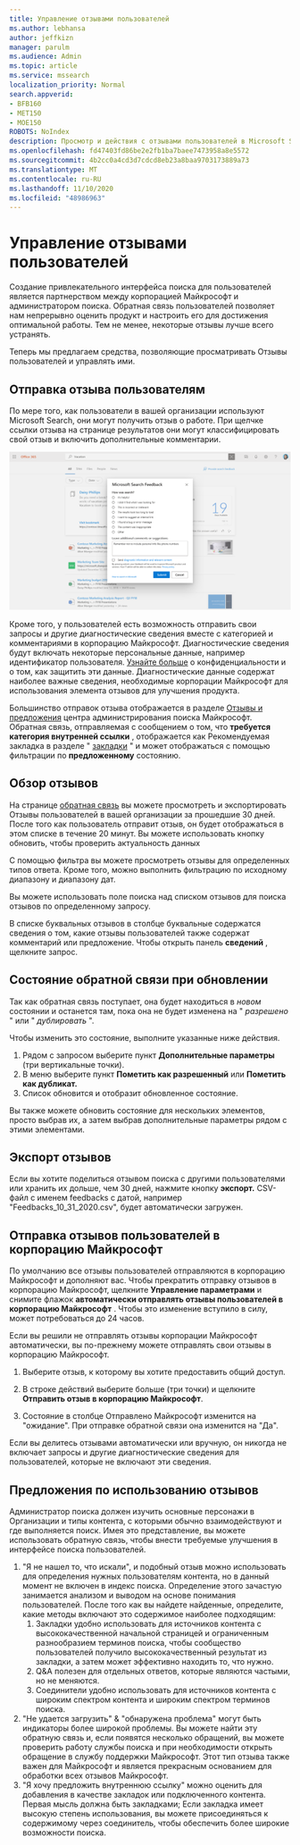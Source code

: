 ```yaml
---
title: Управление отзывами пользователей
ms.author: lebhansa
author: jeffkizn
manager: parulm
ms.audience: Admin
ms.topic: article
ms.service: mssearch
localization_priority: Normal
search.appverid:
- BFB160
- MET150
- MOE150
ROBOTS: NoIndex
description: Просмотр и действия с отзывами пользователей в Microsoft Search
ms.openlocfilehash: fd47403fd86be2e2fb1ba7baee7473958a8e5572
ms.sourcegitcommit: 4b2cc0a4cd3d7cdcd8eb23a8baa9703173889a73
ms.translationtype: MT
ms.contentlocale: ru-RU
ms.lasthandoff: 11/10/2020
ms.locfileid: "48986963"
---
```

# <a name="managing-user-feedback"></a>Управление отзывами пользователей

Создание привлекательного интерфейса поиска для пользователей является партнерством между корпорацией Майкрософт и администратором поиска. Обратная связь пользователей позволяет нам непрерывно оценить продукт и настроить его для достижения оптимальной работы. Тем не менее, некоторые отзывы лучше всего устранять.

Теперь мы предлагаем средства, позволяющие просматривать Отзывы пользователей и управлять ими.

## <a name="how-users-submit-feedback"></a>Отправка отзыва пользователям

По мере того, как пользователи в вашей организации используют Microsoft Search, они могут получить отзыв о работе. При щелчке ссылки отзыва на странице результатов они могут классифицировать свой отзыв и включить дополнительные комментарии.

![Глобальная форма обратной связи](media/feedback/feedback-global-dialog.png)

Кроме того, у пользователей есть возможность отправить свои запросы и другие диагностические сведения вместе с категорией и комментариями в корпорацию Майкрософт. Диагностические сведения будут включать некоторые персональные данные, например идентификатор пользователя. [Узнайте больше](https://privacy.microsoft.com/en-US/privacystatement) о конфиденциальности и о том, как защитить эти данные. Диагностические данные содержат наиболее важные сведения, необходимые корпорации Майкрософт для использования элемента отзывов для улучшения продукта.

Большинство отправок отзыва отображается в разделе [Отзывы и предложения](https://admin.microsoft.com/Adminportal/Home#/MicrosoftSearch/feedback) центра администрирования поиска Майкрософт. Обратная связь, отправляемая с сообщением о том, что **требуется категория внутренней ссылки** , отображается как Рекомендуемая закладка в разделе " [закладки](https://admin-ignite.microsoft.com/Adminportal/Home#/MicrosoftSearch/bookmarks) " и может отображаться с помощью фильтрации по **предложенному** состоянию.

## <a name="review-feedback"></a>Обзор отзывов

На странице [обратная связь](https://admin.microsoft.com/Adminportal/Home#/MicrosoftSearch/feedback) вы можете просмотреть и экспортировать Отзывы пользователей в вашей организации за прошедшие 30 дней. После того как пользователь отправит отзыв, он будет отображаться в этом списке в течение 20 минут. Вы можете использовать кнопку обновить, чтобы проверить актуальность данных

С помощью фильтра вы можете просмотреть отзывы для определенных типов ответа. Кроме того, можно выполнить фильтрацию по исходному диапазону и диапазону дат.

Вы можете использовать поле поиска над списком отзывов для поиска отзывов по определенному запросу.

В списке буквальных отзывов в столбце буквальные содержатся сведения о том, какие отзывы пользователей также содержат комментарий или предложение. Чтобы открыть панель **сведений** , щелкните запрос.

## <a name="update-feedback-state"></a>Состояние обратной связи при обновлении

Так как обратная связь поступает, она будет находиться в *новом* состоянии и останется там, пока она не будет изменена на " *разрешено* " или " *дублировать* ".

Чтобы изменить это состояние, выполните указанные ниже действия.

1. Рядом с запросом выберите пункт **Дополнительные параметры** (три вертикальные точки).
1. В меню выберите пункт **Пометить как разрешенный** или **Пометить как дубликат.**
1. Список обновится и отобразит обновленное состояние.

Вы также можете обновить состояние для нескольких элементов, просто выбрав их, а затем выбрав дополнительные параметры рядом с этими элементами.

## <a name="export-feedback"></a>Экспорт отзывов

Если вы хотите поделиться отзывом поиска с другими пользователями или хранить их дольше, чем 30 дней, нажмите кнопку **экспорт.** CSV-файл с именем feedbacks с датой, например "Feedbacks_10_31_2020.csv", будет автоматически загружен.

## <a name="send-user-feedback-to-microsoft"></a>Отправка отзывов пользователей в корпорацию Майкрософт

По умолчанию все отзывы пользователей отправляются в корпорацию Майкрософт и дополняют вас. Чтобы прекратить отправку отзывов в корпорацию Майкрософт, щелкните **Управление параметрами** и снимите флажок **автоматически отправлять отзывы пользователей в корпорацию Майкрософт** . Чтобы это изменение вступило в силу, может потребоваться до 24 часов.

Если вы решили не отправлять отзывы корпорации Майкрософт автоматически, вы по-прежнему можете отправлять свои отзывы в корпорацию Майкрософт.

1. Выберите отзыв, к которому вы хотите предоставить общий доступ.
1. В строке действий выберите больше (три точки) и щелкните **Отправить отзыв в корпорацию Майкрософт**.

1. Состояние в столбце Отправлено Майкрософт изменится на "ожидание". При отправке обратной связи она изменится на "Да".

Если вы делитесь отзывами автоматически или вручную, он никогда не включает запросы и другие диагностические сведения для пользователей, которые не включают эти сведения.

## <a name="suggestions-on-how-to-use-feedback"></a>Предложения по использованию отзывов

Администратор поиска должен изучить основные персонажи в Организации и типы контента, с которыми обычно взаимодействуют и где выполняется поиск. Имея это представление, вы можете использовать обратную связь, чтобы внести требуемые улучшения в интерфейсе поиска пользователей.

1. "Я не нашел то, что искали", и подобный отзыв можно использовать для определения нужных пользователям контента, но в данный момент не включен в индекс поиска. Определение этого зачастую занимается анализом и выводом на основе понимания пользователей. После того как вы найдете найденные, определите, какие методы включают это содержимое наиболее подходящим:
    1. Закладки удобно использовать для источников контента с высококачественной начальной страницей и ограниченным разнообразием терминов поиска, чтобы сообщество пользователей получило высококачественный результат из закладки, а затем может эффективно находить то, что нужно.
    1. Q&A полезен для отдельных ответов, которые являются частыми, но не меняются.
    1. Соединители удобно использовать для источников контента с широким спектром контента и широким спектром терминов поиска.
1. "Не удается загрузить" & "обнаружена проблема" могут быть индикаторы более широкой проблемы. Вы можете найти эту обратную связь и, если появятся несколько обращений, вы можете проверить работу службы поиска и при необходимости открыть обращение в службу поддержки Майкрософт. Этот тип отзыва также важен для Майкрософт и является прекрасным основанием для обработки всех отзывов Майкрософт.
1. "Я хочу предложить внутреннюю ссылку" можно оценить для добавления в качестве закладок или подключенного контента. Первая мысль должна быть закладками; Если закладка имеет высокую степень использования, вы можете присоединяться к содержимому через соединитель, чтобы обеспечить более широкие возможности поиска.
